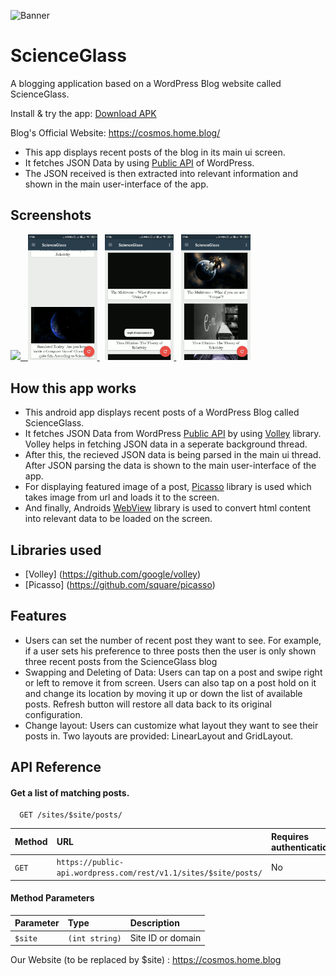 
![Banner](https://user-images.githubusercontent.com/42529024/198877730-7ba06c5d-4146-49b5-9b54-30dc7ab9c05f.png)

 
 
 # ScienceGlass

 A blogging application based on a WordPress Blog website called ScienceGlass.

 Install & try the app: [Download APK](https://drive.google.com/file/d/1Ysg01UcOXfticLrtStf2CNlqX8CaMk4P/view?usp=sharingg)

 Blog's Official Website: https://cosmos.home.blog/

 * This app displays recent posts of the blog in its main ui screen.
 * It fetches JSON Data by using [Public API](https://developer.wordpress.com/docs/api/) of WordPress.
 * The JSON received is then extracted into relevant information and shown in the main user-interface of the app.


 ## Screenshots


  
 <a href="https://user-images.githubusercontent.com/42529024/168333688-391859dd-49fd-4e84-b91d-8fe348639413.png" target="_blank">
  <img src="https://user-images.githubusercontent.com/42529024/168333688-391859dd-49fd-4e84-b91d-8fe348639413.png" width="22%" />
 <span>&nbsp;</span>
 <a href="https://raw.githubusercontent.com/s0oraj/ScienceGlass/master/illustration_gif_two.gif" target="_blank">
  <img src="https://raw.githubusercontent.com/s0oraj/ScienceGlass/master/illustration_gif_two.gif" width="22%" />
</a>
<span>&nbsp;</span>
<a href="https://raw.githubusercontent.com/s0oraj/ScienceGlass/master/illustration_gif_three.gif" target="_blank">
  <img src="https://raw.githubusercontent.com/s0oraj/ScienceGlass/master/illustration_gif_three.gif" width="22%" />
</a>
<span>&nbsp;</span>
<a href="https://raw.githubusercontent.com/s0oraj/ScienceGlass/master/illustration_gif_one.gif" target="_blank">
  <img src="https://raw.githubusercontent.com/s0oraj/ScienceGlass/master/illustration_gif_one.gif" width="22%" />
</a>


 ## How this app works

 - This android app displays recent posts of a WordPress Blog called ScienceGlass.
 - It fetches JSON Data from WordPress [Public API](https://developer.wordpress.com/docs/api/) by using [Volley](https://github.com/google/volley) library. Volley helps in fetching JSON data in a seperate background thread.
 - After this, the recieved JSON data is being parsed in the main ui thread. After JSON parsing the data is shown to the main user-interface of the app.
 - For displaying featured image of a post, [Picasso](https://github.com/square/picasso) library is used which takes image from url and loads it to the screen.
 - And finally, Androids [WebView](https://developer.android.com/reference/android/webkit/WebView) library is used to convert html content into relevant data to be loaded on the screen.
 
 ## Libraries used

 * [Volley] (https://github.com/google/volley)
 * [Picasso] (https://github.com/square/picasso)


 ## Features

 -  Users can set the number of recent post they want to see. For example, if a user sets his preference to three posts then the user is only shown three recent posts from the ScienceGlass blog
 -  Swapping and Deleting of Data: Users can tap on a post and swipe right or left to remove it from screen. Users can also tap on a post hold on it and change its location by moving it up or down the list of available posts. Refresh button will restore all data back to its original configuration.
 -  Change layout: Users can customize what layout they want to see their posts in. Two layouts are provided: LinearLayout and GridLayout.
 
 
## API Reference

#### Get a list of matching posts.

```http
  GET /sites/$site/posts/
```

| Method | URL    | Requires authentication?     |
| :-------- | :------- | :------------------------- |
| `GET` | `https://public-api.wordpress.com/rest/v1.1/sites/$site/posts/` | No |

#### Method Parameters


| Parameter | Type     | Description                       |
| :-------- | :------- | :-------------------------------- |
| `$site`      | `(int string)` | Site ID or domain |
 
 Our Website (to be replaced by $site) : https://cosmos.home.blog




